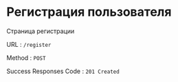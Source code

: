 # Регистрация пользователя

Страница регистрации

URL : `/register`

Method : `POST`

Success Responses Code : `201 Created`

